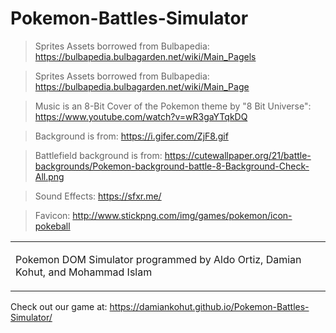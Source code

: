 # Pokemon-Battles-Simulator

> Sprites Assets borrowed from Bulbapedia: https://bulbapedia.bulbagarden.net/wiki/Main_Pagels

>Sprites Assets borrowed from Bulbapedia: https://bulbapedia.bulbagarden.net/wiki/Main_Page

>Music is an 8-Bit Cover of the Pokemon theme by "8 Bit Universe": https://www.youtube.com/watch?v=wR3gaYTqkDQ

>Background is from: https://i.gifer.com/ZjF8.gif

>Battlefield background is from: https://cutewallpaper.org/21/battle-backgrounds/Pokemon-background-battle-8-Background-Check-All.png

>Sound Effects: https://sfxr.me/

>Favicon: http://www.stickpng.com/img/games/pokemon/icon-pokeball 

<table><tr><td width="100%">

Pokemon DOM Simulator programmed by Aldo Ortiz, Damian Kohut, and Mohammad Islam
</td></tr></table>

Check out our game at: https://damiankohut.github.io/Pokemon-Battles-Simulator/
